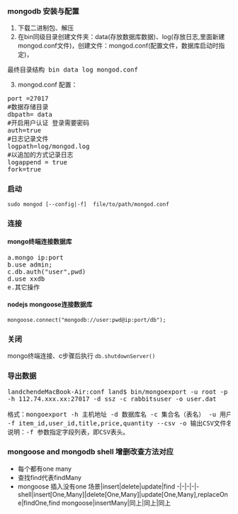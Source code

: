 ### mongodb 安装与配置
1. 下载二进制包、解压
2. 在bin同级目录创建文件夹：data(存放数据库数据)、log(存放日志,里面新建mongod.conf文件)，创建文件：mongod.conf(配置文件，数据库启动时指定)，
<pre>最终目录结构 bin data log mongod.conf</pre>
3. mongod.conf 配置：
<pre>
port =27017
#数据存储目录
dbpath= data 
#开启用户认证 登录需要密码
auth=true
#日志记录文件
logpath=log/mongod.log
#以追加的方式记录日志
logappend = true
fork=true
</pre>

### 启动
`sudo mongod [--config|-f]  file/to/path/mongod.conf`

### 连接
#### mongo终端连接数据库 
<pre>
a.mongo ip:port
b.use admin; 
c.db.auth("user",pwd)
d.use xxdb
e.其它操作
</pre>
#### nodejs mongoose连接数据库 
`mongoose.connect("mongodb://user:pwd@ip:port/db");`

### 关闭
mongo终端连接、c步骤后执行 `db.shutdownServer()`

### 导出数据
<pre>
landchendeMacBook-Air:conf land$ bin/mongoexport -u root -p xxxabcd  
-h 112.74.xxx.xx:27017 -d ssz -c rabbitsuser -o user.dat

格式：mongoexport -h 主机地址 -d 数据库名 -c 集合名（表名） -u 用户名 -p 密码  
-f item_id,user_id,title,price,quantity --csv -o 输出CSV文件名
说明：-f 参数指定字段列表，即CSV表头。
</pre>

### mongoose and mongodb shell 增删改查方法对应
* 每个都有one many
* 查找find代表findMany
* mongoose 插入没有one
场景|insert|delete|update|find
-|-|-|-|-
shell|insert[One,Many]|delete[One,Many]|update[One,Many],replaceOne|findOne,find
mongoose|insertMany|同上|同上|同上

